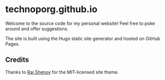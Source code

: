 # technoporg.github.io

Welcome to the source code for my personal website! Feel free to poke around and offer suggestions.

The site is built using the Hugo static site generator and hosted on GitHub Pages.

## Credits

Thanks to [Raj Shenoy](https://shenoy.me) for the MIT-licensed site theme.
